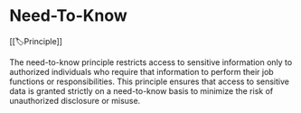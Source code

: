 
# Need-To-Know

[[🏷️Principle]]

The need-to-know principle restricts access to sensitive information only to authorized individuals who require that information to perform their job functions or responsibilities. This principle ensures that access to sensitive data is granted strictly on a need-to-know basis to minimize the risk of unauthorized disclosure or misuse.
